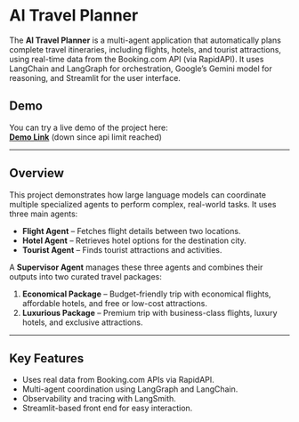 # AI Travel Planner

The **AI Travel Planner** is a multi-agent application that automatically plans complete travel itineraries, including flights, hotels, and tourist attractions, using real-time data from the Booking.com API (via RapidAPI). It uses LangChain and LangGraph for orchestration, Google’s Gemini model for reasoning, and Streamlit for the user interface.

## Demo

You can try a live demo of the project here:  
**[Demo Link](https://huggingface.co/spaces/sameerrawat07/travelAgent)** (down since api limit reached)

---

## Overview

This project demonstrates how large language models can coordinate multiple specialized agents to perform complex, real-world tasks. It uses three main agents:
- **Flight Agent** – Fetches flight details between two locations.
- **Hotel Agent** – Retrieves hotel options for the destination city.
- **Tourist Agent** – Finds tourist attractions and activities.

A **Supervisor Agent** manages these three agents and combines their outputs into two curated travel packages:
1. **Economical Package** – Budget-friendly trip with economical flights, affordable hotels, and free or low-cost attractions.
2. **Luxurious Package** – Premium trip with business-class flights, luxury hotels, and exclusive attractions.

---

## Key Features

- Uses real data from Booking.com APIs via RapidAPI.
- Multi-agent coordination using LangGraph and LangChain.
- Observability and tracing with LangSmith.
- Streamlit-based front end for easy interaction.
